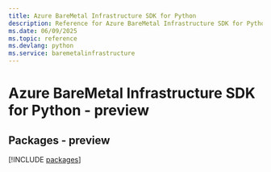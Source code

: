 ```yaml
---
title: Azure BareMetal Infrastructure SDK for Python
description: Reference for Azure BareMetal Infrastructure SDK for Python
ms.date: 06/09/2025
ms.topic: reference
ms.devlang: python
ms.service: baremetalinfrastructure
---
```

# Azure BareMetal Infrastructure SDK for Python - preview
## Packages - preview
[!INCLUDE [packages](baremetal-infrastructure-index.md)]